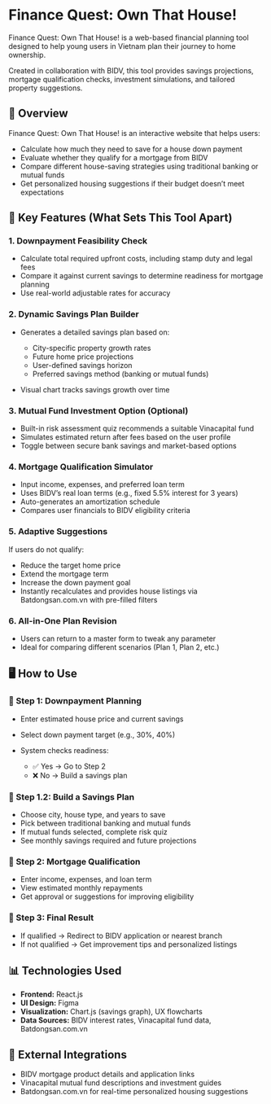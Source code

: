 # Finance Quest: Own That House!

Finance Quest: Own That House! is a web-based financial planning tool designed to help young users in Vietnam plan their journey to home ownership. 

Created in collaboration with BIDV, this tool provides savings projections, mortgage qualification checks, investment simulations, and tailored property suggestions.

## 🚀 Overview

Finance Quest: Own That House! is an interactive website that helps users:

* Calculate how much they need to save for a house down payment
* Evaluate whether they qualify for a mortgage from BIDV
* Compare different house-saving strategies using traditional banking or mutual funds
* Get personalized housing suggestions if their budget doesn’t meet expectations

## 🔑 Key Features (What Sets This Tool Apart)

### 1. Downpayment Feasibility Check

* Calculate total required upfront costs, including stamp duty and legal fees
* Compare it against current savings to determine readiness for mortgage planning
* Use real-world adjustable rates for accuracy

### 2. Dynamic Savings Plan Builder

* Generates a detailed savings plan based on:

  * City-specific property growth rates
  * Future home price projections
  * User-defined savings horizon
  * Preferred savings method (banking or mutual funds)
* Visual chart tracks savings growth over time

### 3. Mutual Fund Investment Option (Optional)

* Built-in risk assessment quiz recommends a suitable Vinacapital fund
* Simulates estimated return after fees based on the user profile
* Toggle between secure bank savings and market-based options

### 4. Mortgage Qualification Simulator

* Input income, expenses, and preferred loan term
* Uses BIDV’s real loan terms (e.g., fixed 5.5% interest for 3 years)
* Auto-generates an amortization schedule
* Compares user financials to BIDV eligibility criteria

### 5. Adaptive Suggestions

If users do not qualify:

* Reduce the target home price
* Extend the mortgage term
* Increase the down payment goal
* Instantly recalculates and provides house listings via Batdongsan.com.vn with pre-filled filters

### 6. All-in-One Plan Revision

* Users can return to a master form to tweak any parameter
* Ideal for comparing different scenarios (Plan 1, Plan 2, etc.)

## 🖥️ How to Use

### 🔹 Step 1: Downpayment Planning

* Enter estimated house price and current savings
* Select down payment target (e.g., 30%, 40%)
* System checks readiness:

  * ✅ Yes → Go to Step 2
  * ❌ No → Build a savings plan

### 🔹 Step 1.2: Build a Savings Plan

* Choose city, house type, and years to save
* Pick between traditional banking and mutual funds
* If mutual funds selected, complete risk quiz
* See monthly savings required and future projections

### 🔹 Step 2: Mortgage Qualification

* Enter income, expenses, and loan term
* View estimated monthly repayments
* Get approval or suggestions for improving eligibility

### 🔹 Step 3: Final Result

* If qualified → Redirect to BIDV application or nearest branch
* If not qualified → Get improvement tips and personalized listings

## 📊 Technologies Used

* **Frontend:** React.js
* **UI Design:** Figma
* **Visualization:** Chart.js (savings graph), UX flowcharts
* **Data Sources:** BIDV interest rates, Vinacapital fund data, Batdongsan.com.vn

## 🔗 External Integrations

* BIDV mortgage product details and application links
* Vinacapital mutual fund descriptions and investment guides
* Batdongsan.com.vn for real-time personalized housing suggestions
